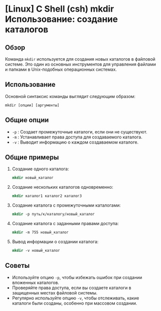 # [Linux] C Shell (csh) mkdir Использование: создание каталогов

## Обзор
Команда `mkdir` используется для создания новых каталогов в файловой системе. Это один из основных инструментов для управления файлами и папками в Unix-подобных операционных системах.

## Использование
Основной синтаксис команды выглядит следующим образом:
```
mkdir [опции] [аргументы]
```

## Общие опции
- `-p` : Создает промежуточные каталоги, если они не существуют.
- `-m` : Устанавливает права доступа для создаваемого каталога.
- `-v` : Выводит информацию о каждом создаваемом каталоге.

## Общие примеры
1. Создание одного каталога:
   ```csh
   mkdir новый_каталог
   ```

2. Создание нескольких каталогов одновременно:
   ```csh
   mkdir каталог1 каталог2 каталог3
   ```

3. Создание каталога с промежуточными каталогами:
   ```csh
   mkdir -p путь/к/каталогу/новый_каталог
   ```

4. Создание каталога с заданными правами доступа:
   ```csh
   mkdir -m 755 новый_каталог
   ```

5. Вывод информации о создании каталога:
   ```csh
   mkdir -v новый_каталог
   ```

## Советы
- Используйте опцию `-p`, чтобы избежать ошибок при создании вложенных каталогов.
- Проверяйте права доступа, если вы создаете каталоги в защищенных местах файловой системы.
- Регулярно используйте опцию `-v`, чтобы отслеживать, какие каталоги были созданы, особенно при массовом создании.